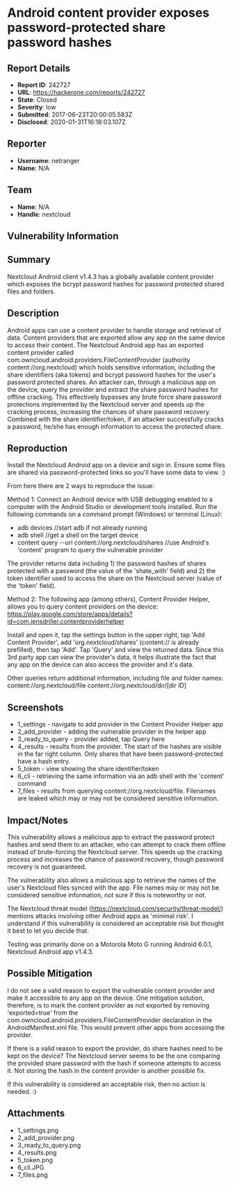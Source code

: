 # Android content provider exposes password-protected share password hashes

## Report Details
- **Report ID**: 242727
- **URL**: https://hackerone.com/reports/242727
- **State**: Closed
- **Severity**: low
- **Submitted**: 2017-06-23T20:00:05.583Z
- **Disclosed**: 2020-01-31T16:18:03.107Z

## Reporter
- **Username**: netranger
- **Name**: N/A

## Team
- **Name**: N/A
- **Handle**: nextcloud

## Vulnerability Information
## Summary
Nextcloud Android client v1.4.3 has a globally available content provider which exposes the bcrypt password hashes for password protected shared files and folders. 

## Description
Android apps can use a content provider to handle storage and retrieval of data. Content providers that are exported allow any app on the same device to access their content. The Nextcloud Android app has an exported content provider called com.owncloud.android.providers.FileContentProvider (authority content://org.nextcloud) which holds sensitive information, including the share identifiers (aka tokens) and bcrypt password hashes for the user's password protected shares. An attacker can, through a malicious app on the device, query the provider and extract the share password hashes for offline cracking. This effectively bypasses any brute force share password protections implemented by the Nextcloud server and speeds up the cracking process, increasing the chances of share password recovery. Combined with the share identifier/token, if an attacker successfully cracks a password, he/she has enough information to access the protected share.

## Reproduction

Install the Nextcloud Android app on a device and sign in. Ensure some files are shared via password-protected links so you'll have some data to view. :)

From here there are 2 ways to reproduce the issue:

Method 1:
Connect an Android device with USB debugging enabled to a computer with the Android Studio or development tools installed. Run the following commands on a command prompt (Windows) or terminal (Linux):
- adb devices //start adb if not already running
- adb shell //get a shell on the target device
- content query --uri content://org.nextcloud/shares //use Android's 'content' program to query the vulnerable provider

The provider returns data including 1) the password hashes of shares protected with a password (the value of the 'shate_with' field) and 2) the token identifier used to access the share on the Nextcloud server (value of the 'token' field). 

Method 2:
The following app (among others), Content Provider Helper, allows you to query content providers on the device: https://play.google.com/store/apps/details?id=com.jensdriller.contentproviderhelper

Install and open it, tap the settings button in the upper right, tap 'Add Content Provider', add 'org.nextcloud/shares' (content:// is already prefilled), then tap 'Add'. Tap 'Query' and view the returned data. Since this 3rd party app can view the provider's data, it helps illustrate the fact that any app on the device can also access the provider and it's data.
 
Other queries return additional information, including file and folder names:
content://org.nextcloud/file
content://org.nextcloud/dir/[dir ID]

## Screenshots

- 1_settings - navigate to add provider in the Content Provider Helper app
- 2_add_provider - adding the vulnerable provider in the helper app
- 3_ready_to_query - provider added, tap Query here
- 4_results - results from the provider. The start of the hashes are visible in the far right column. Only shares that have been password-protected have a hash entry.
- 5_token - view showing the share identifier/token
- 6_cli - retrieving the same information via an adb shell with the 'content' command
- 7_files - results from querying content://org.nextcloud/file. Filenames are leaked which may or may not be considered sensitive information.

## Impact/Notes
This vulnerability allows a malicious app to extract the password protect hashes and send them to an attacker, who can attempt to crack them offline instead of brute-forcing the Nextcloud server. This speeds up the cracking process and increases the chance of password recovery, though password recovery is not guaranteed.

The vulnerability also allows a malicious app to retrieve the names of the user's Nextcloud files synced with the app. File names may or may not be considered sensitive information, not sure if this is noteworthy or not.

The Nextcloud threat model (https://nextcloud.com/security/threat-model/) mentions attacks involving other Android apps as 'minimal risk'. I understand if this vulnerability is considered an acceptable risk but thought it best to let you decide that.

Testing was primarily done on a Motorola Moto G running Android 6.0.1, Nextcloud Android app v1.4.3.

## Possible Mitigation
I do not see a valid reason to export the vulnerable content provider and make it accessible to any app on the device. One mitigation solution, therefore, is to mark the content provider as not exported by removing 'exported=true' from the com.owncloud.android.providers.FileContentProvider <provider> declaration in the AndroidManifest.xml file. This would prevent other apps from accessing the provider.

If there is a valid reason to export the provider, do share hashes need to be kept on the device? The Nextcloud server seems to be the one comparing the provided share password with the hash if someone attempts to access it. Not storing the hash in the content provider is another possible fix.

If this vulnerability is considered an acceptable risk, then no action is needed. :)

## Attachments
- 1_settings.png
- 2_add_provider.png
- 3_ready_to_query.png
- 4_results.png
- 5_token.png
- 6_cli.JPG
- 7_files.png
